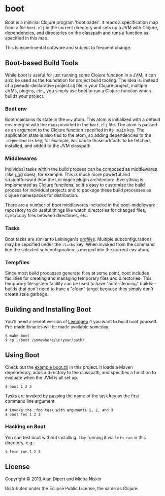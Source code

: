# boot

Boot is a minimal Clojure program 'bootloader'.  It reads a
specification map from a file `boot.clj` in the current directory
and sets up a JVM with Clojure, dependencies, and directories
on the classpath and runs a function as specified in this map.

This is experimental software and subject to frequent change.

## Boot-based Build Tools

While boot is useful for just running some Clojure function in
a JVM, it can also be used as the foundation for project build
tooling. The idea is: instead of a pseudo-declarative project.clj
file in your Clojure project, multiple JVMs, plugins, etc., you
simply use boot to run a Clojure function which builds your project.

### Boot env

Boot maintains its state in the `env` atom. This atom is
initialized with a default env merged with the map provided in
the `boot.clj` file. The atom is passed as an argument to the
Clojure function specified in its `:main` key. The application
state is also tied to the atom, so adding dependencies to the
`:dependencies` key, for example, will cause those artifacts
to be fetched, installed, and added to the JVM classpath.

### Middlewares

Individual tasks within the build process can be composed as
middlewares (like [ring](https://github.com/mmcgrana/ring) does),
for example. This is much more powerful and straightforward than
the Leiningen plugin architecture. Everything is implemented as
Clojure functions, so it's easy to customize the build process
for individual projects and to package these build processes as
clojure namespaces for distribution.

There are a number of boot middlewares included in the [boot-middleware](#)
repository to do useful things like watch directories for
changed files, sync/copy files between directories, etc.

### Tasks

Boot tasks are similar to Leiningen's
[profiles](https://github.com/technomancy/leiningen/blob/master/doc/PROFILES.md).
Multiple subconfigurations may be sepcified under the `:tasks`
key. When invoked from the command line the selected subconfiguration
is merged into the current env atom.

### Tempfiles

Since most build processes generate files at some point, boot
includes facilities for creating and managing temporary files
and directories. This temporary filesystem facility can be used
to have "auto-cleaning" builds&mdash;builds that don't need to have
a "clean" target because they simply don't create stale garbage.

## Building and Installing Boot

You'll need a recent version of [Leiningen](https://github.com/technomancy/leiningen)
if you want to build boot yourself. Pre-made binaries will be
made available someday.

    $ make boot
    $ cp ./boot /somewhere/in/your/path/

## Using Boot

Check out the [example boot.clj](https://github.com/tailrecursion/boot/blob/master/boot.clj)
in this project.  It loads a Maven dependency, adds a directory
to the classpath, and specifies a function to evaluate when the
JVM is all set up.

    $ boot 1 2 3

Tasks are invoked by passing the name of the task key as the
first command line argument.

    # invoke the :foo task with arguments 1, 2, and 3
    $ boot foo 1 2 3

### Hacking on Boot

You can test boot without installing it by running it via `lein run`
in this directory, e.g.:

    $ lein run 1 2 3

## License

Copyright © 2013 Alan Dipert and Micha Niskin

Distributed under the Eclipse Public License, the same as Clojure.
